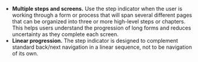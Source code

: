 - **Multiple steps and screens.** Use the step indicator when the user is working through a form or process that will span several different pages that can be organized into three or more high-level steps or chapters. This helps users understand the progression of long forms and reduces uncertainty as they complete each screen.
- **Linear progression.** The step indicator is designed to complement standard back/next navigation in a linear sequence, not to be navigation of its own.